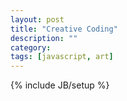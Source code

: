 ```yaml
---
layout: post
title: "Creative Coding"
description: ""
category: 
tags: [javascript, art]
---
```

{% include JB/setup %}



<script src="https://cdnjs.cloudflare.com/ajax/libs/processing.js/1.4.8/processing.js"></script>
<canvas data-processing-sources="/hello-web.pde"></canvas>
